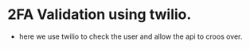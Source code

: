 # 2FA Validation using twilio.
 
 - here we use twilio to check the user and allow the api to croos over. 
